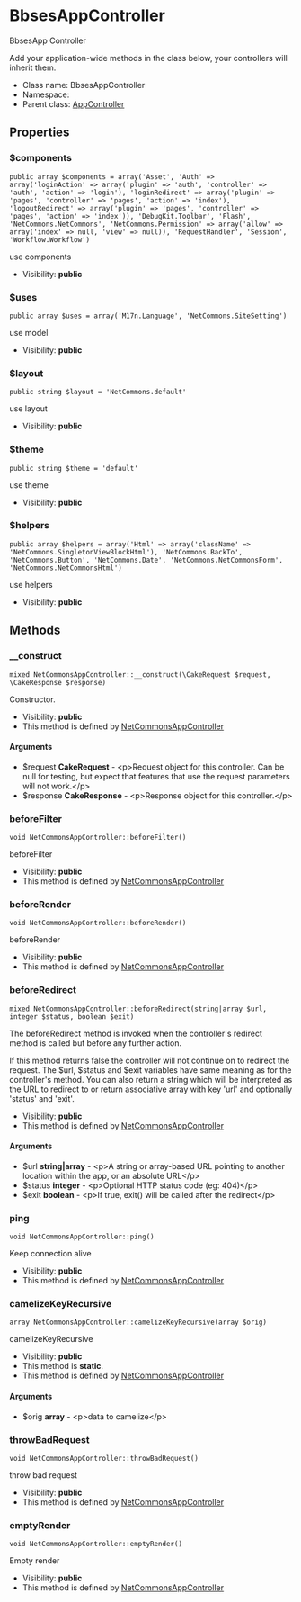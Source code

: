BbsesAppController
===============

BbsesApp Controller

Add your application-wide methods in the class below, your controllers
will inherit them.


* Class name: BbsesAppController
* Namespace: 
* Parent class: [AppController](AppController.md)





Properties
----------


### $components

    public array $components = array('Asset', 'Auth' => array('loginAction' => array('plugin' => 'auth', 'controller' => 'auth', 'action' => 'login'), 'loginRedirect' => array('plugin' => 'pages', 'controller' => 'pages', 'action' => 'index'), 'logoutRedirect' => array('plugin' => 'pages', 'controller' => 'pages', 'action' => 'index')), 'DebugKit.Toolbar', 'Flash', 'NetCommons.NetCommons', 'NetCommons.Permission' => array('allow' => array('index' => null, 'view' => null)), 'RequestHandler', 'Session', 'Workflow.Workflow')

use components



* Visibility: **public**


### $uses

    public array $uses = array('M17n.Language', 'NetCommons.SiteSetting')

use model



* Visibility: **public**


### $layout

    public string $layout = 'NetCommons.default'

use layout



* Visibility: **public**


### $theme

    public string $theme = 'default'

use theme



* Visibility: **public**


### $helpers

    public array $helpers = array('Html' => array('className' => 'NetCommons.SingletonViewBlockHtml'), 'NetCommons.BackTo', 'NetCommons.Button', 'NetCommons.Date', 'NetCommons.NetCommonsForm', 'NetCommons.NetCommonsHtml')

use helpers



* Visibility: **public**


Methods
-------


### __construct

    mixed NetCommonsAppController::__construct(\CakeRequest $request, \CakeResponse $response)

Constructor.



* Visibility: **public**
* This method is defined by [NetCommonsAppController](NetCommonsAppController.md)


#### Arguments
* $request **CakeRequest** - &lt;p&gt;Request object for this controller. Can be null for testing,
 but expect that features that use the request parameters will not work.&lt;/p&gt;
* $response **CakeResponse** - &lt;p&gt;Response object for this controller.&lt;/p&gt;



### beforeFilter

    void NetCommonsAppController::beforeFilter()

beforeFilter



* Visibility: **public**
* This method is defined by [NetCommonsAppController](NetCommonsAppController.md)




### beforeRender

    void NetCommonsAppController::beforeRender()

beforeRender



* Visibility: **public**
* This method is defined by [NetCommonsAppController](NetCommonsAppController.md)




### beforeRedirect

    mixed NetCommonsAppController::beforeRedirect(string|array $url, integer $status, boolean $exit)

The beforeRedirect method is invoked when the controller's redirect method is called but before any
further action.

If this method returns false the controller will not continue on to redirect the request.
The $url, $status and $exit variables have same meaning as for the controller's method. You can also
return a string which will be interpreted as the URL to redirect to or return associative array with
key 'url' and optionally 'status' and 'exit'.

* Visibility: **public**
* This method is defined by [NetCommonsAppController](NetCommonsAppController.md)


#### Arguments
* $url **string|array** - &lt;p&gt;A string or array-based URL pointing to another location within the app,
or an absolute URL&lt;/p&gt;
* $status **integer** - &lt;p&gt;Optional HTTP status code (eg: 404)&lt;/p&gt;
* $exit **boolean** - &lt;p&gt;If true, exit() will be called after the redirect&lt;/p&gt;



### ping

    void NetCommonsAppController::ping()

Keep connection alive



* Visibility: **public**
* This method is defined by [NetCommonsAppController](NetCommonsAppController.md)




### camelizeKeyRecursive

    array NetCommonsAppController::camelizeKeyRecursive(array $orig)

camelizeKeyRecursive



* Visibility: **public**
* This method is **static**.
* This method is defined by [NetCommonsAppController](NetCommonsAppController.md)


#### Arguments
* $orig **array** - &lt;p&gt;data to camelize&lt;/p&gt;



### throwBadRequest

    void NetCommonsAppController::throwBadRequest()

throw bad request



* Visibility: **public**
* This method is defined by [NetCommonsAppController](NetCommonsAppController.md)




### emptyRender

    void NetCommonsAppController::emptyRender()

Empty render



* Visibility: **public**
* This method is defined by [NetCommonsAppController](NetCommonsAppController.md)



